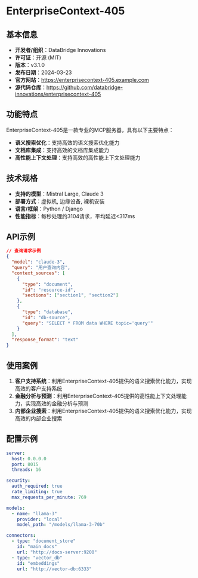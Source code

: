# EnterpriseContext-405

## 基本信息

- **开发者/组织**：DataBridge Innovations
- **许可证**：开源 (MIT)
- **版本**：v3.1.0
- **发布日期**：2024-03-23
- **官方网站**：https://enterprisecontext-405.example.com
- **源代码仓库**：https://github.com/databridge-innovations/enterprisecontext-405

## 功能特点

EnterpriseContext-405是一款专业的MCP服务器，具有以下主要特点：

- **语义搜索优化**：支持高效的语义搜索优化能力
- **文档库集成**：支持高效的文档库集成能力
- **高性能上下文处理**：支持高效的高性能上下文处理能力


## 技术规格

- **支持的模型**：Mistral Large, Claude 3
- **部署方式**：虚拟机, 边缘设备, 裸机安装
- **语言/框架**：Python / Django
- **性能指标**：每秒处理约3104请求，平均延迟<317ms

## API示例

```json
// 查询请求示例
{
  "model": "claude-3",
  "query": "用户查询内容",
  "context_sources": [
    {
      "type": "document",
      "id": "resource-id",
      "sections": ["section1", "section2"]
    },
    {
      "type": "database",
      "id": "db-source",
      "query": "SELECT * FROM data WHERE topic='query'"
    }
  ],
  "response_format": "text"
}
```

## 使用案例

1. **客户支持系统**：利用EnterpriseContext-405提供的语义搜索优化能力，实现高效的客户支持系统
2. **金融分析与预测**：利用EnterpriseContext-405提供的高性能上下文处理能力，实现高效的金融分析与预测
3. **内部企业搜索**：利用EnterpriseContext-405提供的语义搜索优化能力，实现高效的内部企业搜索


## 配置示例

```yaml
server:
  host: 0.0.0.0
  port: 8015
  threads: 16

security:
  auth_required: true
  rate_limiting: true
  max_requests_per_minute: 769

models:
  - name: "llama-3"
    provider: "local"
    model_path: "/models/llama-3-70b"

connectors:
  - type: "document_store"
    id: "main_docs"
    url: "http://docs-server:9200"
  - type: "vector_db"
    id: "embeddings"
    url: "http://vector-db:6333"
```